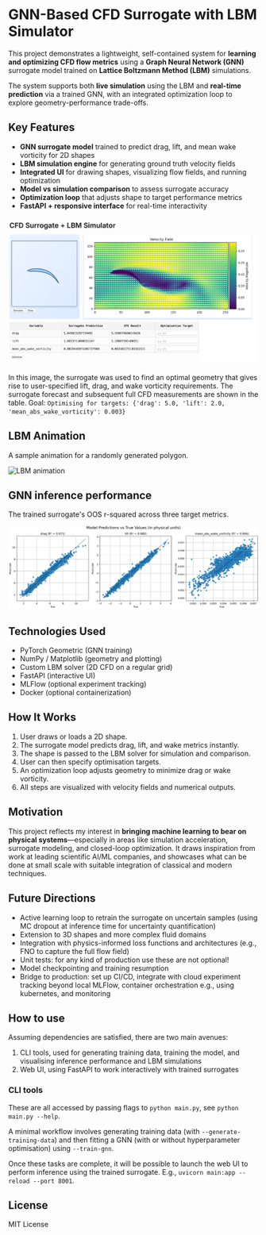 # GNN-Based CFD Surrogate with LBM Simulator

This project demonstrates a lightweight, self-contained system for **learning and optimizing CFD flow metrics** using a **Graph Neural Network (GNN)** surrogate model trained on **Lattice Boltzmann Method (LBM)** simulations.

The system supports both **live simulation** using the LBM and **real-time prediction** via a trained GNN, with an integrated optimization loop to explore geometry-performance trade-offs.

## Key Features

- **GNN surrogate model** trained to predict drag, lift, and mean wake vorticity for 2D shapes
- **LBM simulation engine** for generating ground truth velocity fields
- **Integrated UI** for drawing shapes, visualizing flow fields, and running optimization
- **Model vs simulation comparison** to assess surrogate accuracy
- **Optimization loop** that adjusts shape to target performance metrics
- **FastAPI + responsive interface** for real-time interactivity

![Surrogate vs LBM Screenshot](doc/screenshot.png)

In this image, the surrogate was used to find an optimal geometry that gives rise to user-specified lift, drag, and wake vorticity requirements. The surrogate forecast and subsequent full CFD measurements are shown in the table.
Goal: ```Optimising for targets: {'drag': 5.0, 'lift': 2.0, 'mean_abs_wake_vorticity': 0.003}```

## LBM Animation

A sample animation for a randomly generated polygon.

![LBM animation](doc/velocity.gif)

## GNN inference performance

The trained surrogate's OOS r-squared across three target metrics.

![Training performance](doc/r2_wings.png)

## Technologies Used

- PyTorch Geometric (GNN training)
- NumPy / Matplotlib (geometry and plotting)
- Custom LBM solver (2D CFD on a regular grid)
- FastAPI (interactive UI)
- MLFlow (optional experiment tracking)
- Docker (optional containerization)

## How It Works

1. User draws or loads a 2D shape.
2. The surrogate model predicts drag, lift, and wake metrics instantly.
3. The shape is passed to the LBM solver for simulation and comparison.
4. User can then specify optimisation targets.
5. An optimization loop adjusts geometry to minimize drag or wake vorticity.
6. All steps are visualized with velocity fields and numerical outputs.

## Motivation

This project reflects my interest in **bringing machine learning to bear on physical systems**—especially in areas like simulation acceleration, surrogate modeling, and closed-loop optimization. It draws inspiration from work at leading scientific AI/ML companies, and showcases what can be done at small scale with suitable integration of classical and modern techniques.

## Future Directions

- Active learning loop to retrain the surrogate on uncertain samples (using MC dropout at inference time for uncertainty quantification)
- Extension to 3D shapes and more complex fluid domains
- Integration with physics-informed loss functions and architectures (e.g., FNO to capture the full flow field)
- Unit tests: for any kind of production use these are not optional!
- Model checkpointing and training resumption
- Bridge to production: set up CI/CD, integrate with cloud experiment tracking beyond local MLFlow, container orchestration e.g., using kubernetes, and monitoring

## How to use

Assuming dependencies are satisfied, there are two main avenues:

1. CLI tools, used for generating training data, training the model, and visualising inference performance and LBM simulations
2. Web UI, using FastAPI to work interactively with trained surrogates

### CLI tools

These are all accessed by passing flags to ```python main.py```, see ```python main.py --help```.

A minimal workflow involves generating training data (with ```--generate-training-data```) and then fitting a GNN (with or without hyperparameter optimisation) using ```--train-gnn```.

Once these tasks are complete, it will be possible to launch the web UI to perform inference using the trained surrogate. E.g., ```uvicorn main:app --reload --port 8001```.



## License

MIT License
